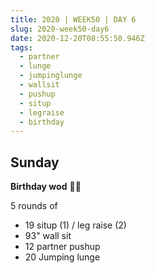 ```yaml
---
title: 2020 | WEEK50 | DAY 6
slug: 2020-week50-day6
date: 2020-12-20T08:55:50.946Z
tags:
  - partner
  - lunge
  - jumpinglunge
  - wallsit
  - pushup
  - situp
  - legraise
  - birthday
---
```

## Sunday

**Birthday wod** 🥳🤩

5 rounds of

* 19 situp (1) / leg raise (2)
* 93" wall sit
* 12 partner pushup
* 20 Jumping lunge